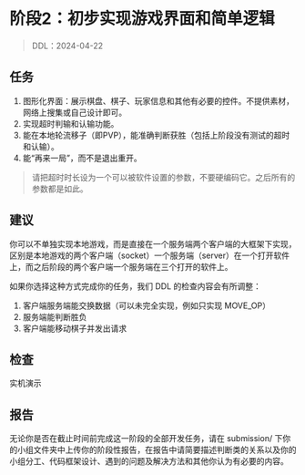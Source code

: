 # 阶段2：初步实现游戏界面和简单逻辑

> DDL：2024-04-22

## 任务

1. 图形化界面：展示棋盘、棋子、玩家信息和其他有必要的控件。不提供素材，网络上搜集或自己设计即可。
2. 实现超时判输和认输功能。
3. 能在本地轮流移子（即PVP），能准确判断获胜（包括上阶段没有测试的超时和认输）。
4. 能“再来一局”，而不是退出重开。

> 请把超时时长设为一个可以被软件设置的参数，不要硬编码它。之后所有的参数都是如此。

## 建议

你可以不单独实现本地游戏，而是直接在一个服务端两个客户端的大框架下实现，区别是本地游戏的两个客户端（socket）一个服务端（server）在一个打开软件上，而之后阶段的两个客户端一个服务端在三个打开的软件上。

如果你选择这种方式完成你的任务，我们 DDL 的检查内容会有所调整：

1. 客户端服务端能交换数据（可以未完全实现，例如只实现 MOVE_OP）
2. 服务端能判断胜负
3. 客户端能移动棋子并发出请求

## 检查

实机演示

## 报告

无论你是否在截止时间前完成这一阶段的全部开发任务，请在 submission/ 下你的小组文件夹中上传你的阶段性报告，在报告中请简要描述判断类的关系以及你的小组分工、代码框架设计、遇到的问题及解决方法和其他你认为有必要的内容。
